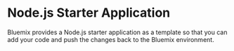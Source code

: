 # Node.js Starter Application

Bluemix provides a Node.js starter application as a template so that you can
add your code and push the changes back to the Bluemix environment.